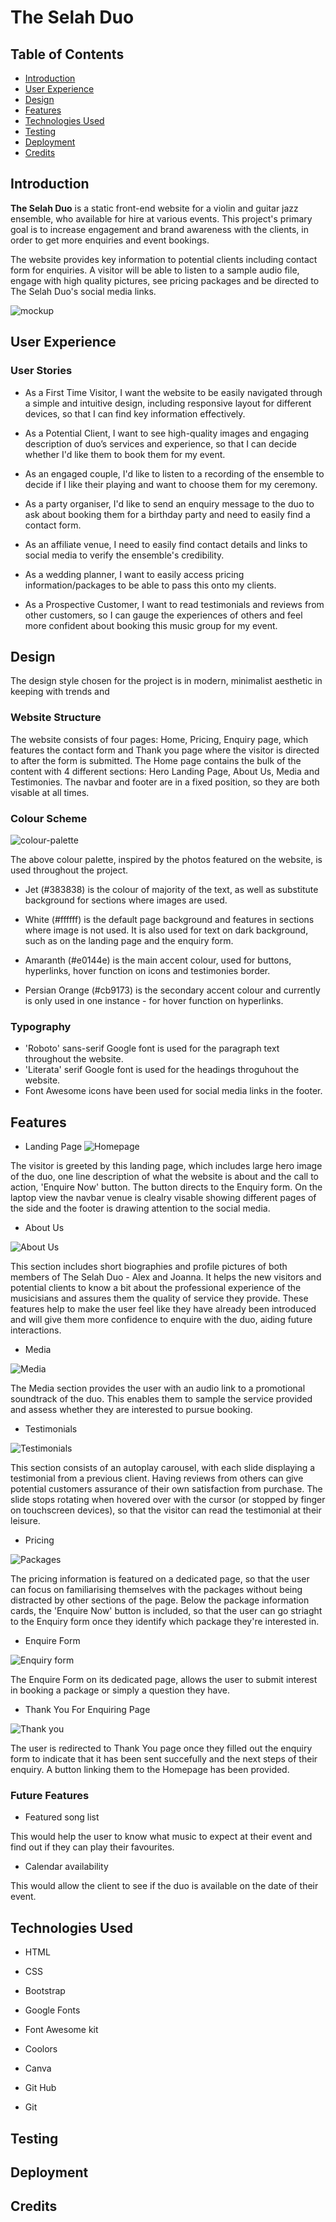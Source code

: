 # The Selah Duo 

## Table of Contents
- [Introduction](#introduction)
- [User Experience](#user-experience)
- [Design](#design)
- [Features](#features)
- [Technologies Used](#technologies-used)
- [Testing](#testing)
- [Deployment](#deployment)
- [Credits](#credits)


## Introduction

**The Selah Duo** is a static front-end website for a violin and guitar jazz ensemble, who available for hire at various events. This project's primary goal is to increase engagement and brand awareness with the clients, in order to get more enquiries and event bookings. 

The website provides key information to potential clients including contact form for enquiries. A visitor will be able to listen to a sample audio file, engage with high quality pictures, see pricing packages and be directed to The Selah Duo's social media links. 

![mockup](documentation/mockup.png)


## User Experience

### User Stories 

- As a First Time Visitor, I want the website to be easily navigated through a simple and intuitive design, including responsive layout for different devices, so that I can find key information effectively.

- As a Potential Client, I want to see high-quality images and engaging description of duo’s services and experience, so that I can decide whether I'd like them to book them for my event.

- As an engaged couple, I'd like to listen to a recording of the ensemble to decide if I like their playing and want to choose them for my ceremony.

- As a party organiser, I'd like to send an enquiry message to the duo to ask about booking them for a birthday party and need to easily find a contact form.

- As an affiliate venue, I need to easily find contact details and links to social media to verify the ensemble's credibility.

- As a wedding planner, I want to easily access pricing information/packages to be able to pass this onto my clients.

- As a Prospective Customer, I want to read testimonials and reviews from other customers, so I can gauge the experiences of others and feel more confident about booking this music group for my event.


## Design

The design style chosen for the project is in modern, minimalist aesthetic in keeping with trends and 

### Website Structure 

The website consists of four pages: Home, Pricing, Enquiry page, which features the contact form and Thank you page where the visitor is directed to after the form is submitted. The Home page contains the bulk of the content with 4 different sections: Hero Landing Page, About Us, Media and Testimonies. The navbar and footer are in a fixed position, so they are both visable at all times.

### Colour Scheme 

![colour-palette](documentation/colour-palette-selah.png)

The above colour palette, inspired by the photos featured on the website, is used throughout the project.

-  Jet (#383838) is the colour of majority of the text, as well as substitute background for sections where images are used. 
 
- White (#ffffff) is the default page background and features in sections where image is not used. It is also used for text on dark background, such as on the landing page and the enquiry form. 

- Amaranth (#e0144e) is the main accent colour, used for buttons, hyperlinks, hover function on icons and testimonies border. 

- Persian Orange (#cb9173) is the secondary accent colour and currently is only used in one instance - for hover function on hyperlinks. 


### Typography 

- 'Roboto' sans-serif Google font is used for the paragraph text throughout the website.
- 'Literata' serif Google font is used for the headings throguhout the website.
- Font Awesome icons have been used for social media links in the footer. 


## Features

- Landing Page 
![Homepage](documentation/lg-screen.jpg)

The visitor is greeted by this landing page, which includes large hero image of the duo, one line description of what the website is about and the call to action, 'Enquire Now' button. The button directs to the Enquiry form. On the laptop view the navbar venue is clealry visable showing different pages of the side and the footer is drawing attention to the social media. 


- About Us

![About Us](documentation/about-us.jpg)

This section includes short biographies and profile pictures of both members of The Selah Duo - Alex and Joanna. It helps the new visitors and potential clients to know a bit about the professional experience of the musicisians and assures them the quality of service they provide. These features help to make the user feel like they have already been introduced and will give them more confidence to enquire with the duo, aiding future interactions. 

- Media

![Media](documentation/media.jpg)

The Media section provides the user with an audio link to a promotional soundtrack of the duo. This enables them to sample the service provided and assess whether they are interested to pursue booking. 


- Testimonials

![Testimonials](documentation/testimonials.jpg)

This section consists of an autoplay carousel, with each slide displaying a testimonial from a previous client. Having reviews from others can give potential customers assurance of their own satisfaction from purchase. The slide stops rotating when hovered over with the cursor (or stopped by finger on touchscreen devices), so that the visitor can read the testimonial at their leisure.  

- Pricing

![Packages](documentation/pricing.jpg)

The pricing information is featured on a dedicated page, so that the user can focus on familiarising themselves with the packages without being distracted by other sections of the page. Below the package information cards, the 'Enquire Now' button is included, so that the user can go striaght to the Enquiry form once they identify which package they're interested in.

- Enquire Form 

![Enquiry form](documentation/enquiry-form.jpg)

The Enquire Form on its dedicated page, allows the user to submit interest in booking a package or simply a question they have. 

- Thank You For Enquiring Page 

![Thank you](documentation/thankyou.jpg)

The user is redirected to Thank You page once they filled out the enquiry form to indicate that it has been sent succefully and the next steps of their enquiry. A button linking them to the Homepage has been provided.

### Future Features 

- Featured song list 

This would help the user to know what music to expect at their event and find out if they can play their favourites.

- Calendar availability

This would allow the client to see if the duo is available on the date of their event.

## Technologies Used

- HTML
- CSS
- Bootstrap 

- Google Fonts
- Font Awesome kit 
- Coolors 
- Canva
- Git Hub
- Git 

## Testing

## Deployment

## Credits

